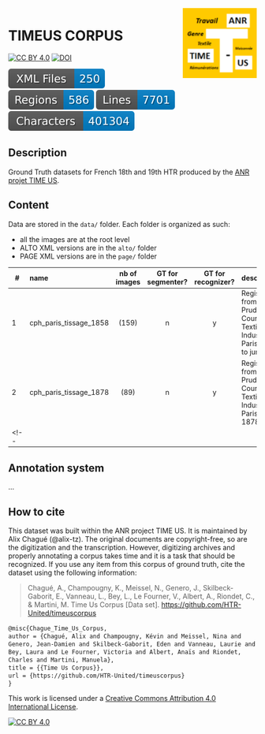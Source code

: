 <img src="./static/logo-timeus.png" width=150 align=right>

# TIMEUS CORPUS

[![CC BY 4.0][cc-by-shield]][cc-by] [![DOI](https://zenodo.org/badge/DOI/10.5281/zenodo.6230755.svg)](https://doi.org/10.5281/zenodo.6230755)



<!-- updated by workflow -->
![Files Badges](badges/files.svg)  ![Regions Badges](badges/regions.svg)  ![Lines Badges](badges/lines.svg)  ![Chars Badges](badges/characters.svg)

## Description
Ground Truth datasets for French 18th and 19th HTR produced by the [ANR projet TIME US](https://timeus.hypotheses.org/).

## Content

Data are stored in the `data/` folder. Each folder is organized as such:
- all the images are at the root level
- ALTO XML versions are in the `alto/` folder
- PAGE XML versions are in the `page/` folder

| # | name | nb of images | GT for segmenter? | GT for recognizer? | description |
| --- | :---- | :---: | :---: | :---: | :--- |
| 1 | cph_paris_tissage_1858 | (159) | n | y | Registers from the Prud'hommes Court for the Textile Industry in Paris, january to june 1858 |
| 2 | cph_paris_tissage_1878 | (89) | n | y | Registers from the Prud'hommes Court for the Textile Industry in Paris, january 1878 |
<!--|  |  |  |  |  |  |-->

## Annotation system

... <!-- todo -->


## How to cite

This dataset was built within the ANR project TIME US. It is maintained by Alix Chagué (@alix-tz). The original documents are copyright-free, so are the digitization and the transcription. However, digitizing archives and properly annotating a corpus takes time and it is a task that should be recognized. If you use any item from this corpus of ground truth, cite the dataset using the following information:

> Chagué, A., Champougny, K., Meissel, N., Genero, J., Skilbeck-Gaborit, E., Vanneau, L., Bey, L., Le Fourner, V., Albert, A., Riondet, C., & Martini, M. Time Us Corpus [Data set]. https://github.com/HTR-United/timeuscorpus

```
@misc{Chague_Time_Us_Corpus,
author = {Chagué, Alix and Champougny, Kévin and Meissel, Nina and Genero, Jean-Damien and Skilbeck-Gaborit, Eden and Vanneau, Laurie and Bey, Laura and Le Fourner, Victoria and Albert, Anaïs and Riondet, Charles and Martini, Manuela},
title = {{Time Us Corpus}},
url = {https://github.com/HTR-United/timeuscorpus}
}
```


This work is licensed under a
[Creative Commons Attribution 4.0 International License][cc-by].

[![CC BY 4.0][cc-by-image]][cc-by]

[cc-by]: http://creativecommons.org/licenses/by/4.0/
[cc-by-image]: https://i.creativecommons.org/l/by/4.0/88x31.png
[cc-by-shield]: https://img.shields.io/badge/License-CC%20BY%204.0-lightgrey.svg
